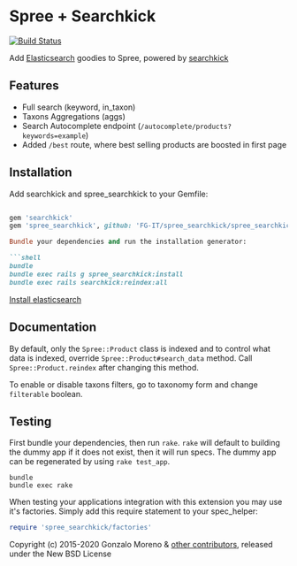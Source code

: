 Spree + Searchkick
===============

[![Build Status](https://travis-ci.org/spree-contrib/spree_searchkick.svg?branch=master)](https://travis-ci.org/spree-contrib/spree_searchkick)

Add [Elasticsearch](http://elastic.co) goodies to Spree, powered by [searchkick](http://searchkick.org)

Features
--------

* Full search (keyword, in_taxon)
* Taxons Aggregations (aggs)
* Search Autocomplete endpoint (`/autocomplete/products?keywords=example`)
* Added `/best` route, where best selling products are boosted in first page

Installation
------------

Add searchkick and spree_searchkick to your Gemfile:

```ruby

gem 'searchkick'
gem 'spree_searchkick', github: 'FG-IT/spree_searchkick/spree_searchkick'

Bundle your dependencies and run the installation generator:

```shell
bundle
bundle exec rails g spree_searchkick:install
bundle exec rails searchkick:reindex:all
```

[Install elasticsearch](https://www.elastic.co/downloads/elasticsearch)

Documentation
-------------

By default, only the `Spree::Product` class is indexed and to control what data is indexed, override `Spree::Product#search_data` method. Call `Spree::Product.reindex` after changing this method.

To enable or disable taxons filters, go to taxonomy form and change `filterable` boolean.

Testing
-------

First bundle your dependencies, then run `rake`. `rake` will default to building the dummy app if it does not exist, then it will run specs. The dummy app can be regenerated by using `rake test_app`.

```shell
bundle
bundle exec rake
```

When testing your applications integration with this extension you may use it's factories.
Simply add this require statement to your spec_helper:

```ruby
require 'spree_searchkick/factories'
```

Copyright (c) 2015-2020 Gonzalo Moreno & [other contributors](https://github.com/spree-contrib/spree_searchkick/graphs/contributors), released under the New BSD License

